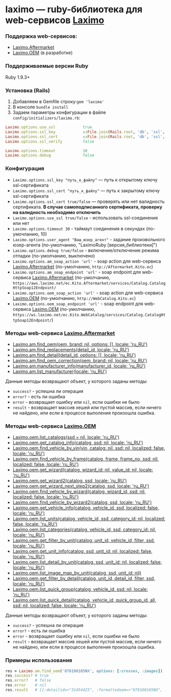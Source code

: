 # laximo — ruby-библиотека для web-сервисов [Laximo](http://laximo.net)

### Поддержка web-сервисов:
  * [Laximo.Aftermarket](http://laximo.net/index.php/%D0%A1%D0%BB%D1%83%D0%B6%D0%B5%D0%B1%D0%BD%D0%B0%D1%8F:%D0%9C%D0%BE%D0%B9_%D1%8F%D0%B7%D1%8B%D0%BA/:Laximo_Web-services:AM:Laximo.Aftermarket)
  * [Laximo.OЕМ](http://laximo.net/index.php/%D0%A1%D0%BB%D1%83%D0%B6%D0%B5%D0%B1%D0%BD%D0%B0%D1%8F:%D0%9C%D0%BE%D0%B9_%D1%8F%D0%B7%D1%8B%D0%BA/:Laximo_Web-services:OEM:Laximo.OEM) (в разработке)

### Поддерживаемые версии Ruby
Ruby 1.9.3+

### Установка (Rails)
1. Добавляем в Gemfile строку:`gem 'laxima'`
2. В консоле `bundle install`
3. Задаем параметры конфигурации в файле `config/initializers/laximo.rb`:
```ruby
Laximo.options.use_ssl            true
Laximo.options.ssl_key            ::File.join(Rails.root, 'db', 'ssl', 'client.key')
Laximo.options.ssl_cert           ::File.join(Rails.root, 'db', 'ssl', 'client.pem')
Laximo.options.ssl_verify         false

Laximo.options.timeout            10
Laximo.options.debug              false
```

### Конфигурация
  * `Laximo.options.ssl_key "путь_к_файлу"` — путь к открытому ключу ssl-сертификата
  * `Laximo.options.ssl_cert "путь_к_файлу"` — путь к закрытому ключу ssl-сертификата
  * `Laximo.options.ssl_cert true/false` — проверять или нет валидность сертификата. **В случае самоподписанного сертификата, проверку на валидность необходимо отключить**
  * `Laximo.options.use_ssl true/false` - использовать ssl-соединение или нет
  * `Laximo.options.timeout 30` - таймаут соединения в секундах (по-умочланию, 10)
  * `Laximo.options.user_agent "Ваш_юзер_агент"` - задание произвольного юзер-агента (по-умолчанию, "LaximoRuby [версия_библиотеки]")
  * `Laximo.options.debug true/false` - включение/отключение режима отладки (по-умолчанию, выключено)
  * `Laximo.options.am_soap_action 'url'` - soap action для web-сервиса [Laximo.Aftermarket](http://laximo.net/index.php/Laximo_Web-services:AM:Laximo.Aftermarket) (по-умолчанию, `http://Aftermarket.Kito.ec`)
  * `Laximo.options.am_soap_endpoint 'url'` - soap endpoint для web-сервиса [Laximo.Aftermarket](http://laximo.net/index.php/Laximo_Web-services:AM:Laximo.Aftermarket) (по-умолчанию, `https://aws.laximo.net/ec.Kito.Aftermarket/services/Catalog.CatalogHttpSoap12Endpoint/`
  * `Laximo.options.oem_soap_action 'url'` - soap action для web-сервиса [Laximo.OEM](http://laximo.net/index.php/Laximo_Web-services:OEM:Laximo.OEM) (по-умолчанию, `http://WebCatalog.Kito.ec`)
  * `Laximo.options.oem_soap_endpoint 'url'` - soap endpoint для web-сервиса [Laximo.OEM](http://laximo.net/index.php/Laximo_Web-services:OEM:Laximo.OEM) (по-умолчанию, `https://ws.laximo.net/ec.Kito.WebCatalog/services/Catalog.CatalogHttpSoap12Endpoint/`)

### Методы web-сервиса [Laximo.Aftermarket](http://laximo.net/index.php/Laximo_Web-services:AM:Laximo.Aftermarket)
  * [Laximo.am.find_oem(oem, brand: nil, options: [], locale: 'ru_RU')](http://laximo.net/index.php/Laximo_Web-services:AM:FindOEM)
  * [Laximo.am.find_replacements(detail_id, locale: 'ru_RU')](http://laximo.net/index.php/Laximo_Web-services:AM:FindReplacements)
  * [Laximo.am.find_detail(detail_id, options: [], locale: 'ru_RU')](http://laximo.net/index.php/Laximo_Web-services:AM:FindDetail)
  * [Laximo.am.find_oem_correction(oem, brand: nil, locale: 'ru_RU')](http://laximo.net/index.php/Laximo_Web-services:AM:FindOEMCorrection)
  * [Laximo.am.manufacturer_info(manufacturer_id, locale: 'ru_RU')](http://laximo.net/index.php/Laximo_Web-services:AM:ManufacturerInfo)
  * [Laximo.am.list_manufacturer(locale: 'ru_RU')](http://laximo.net/index.php/Laximo_Web-services:AM/ListManufacturer)

Данные методы возвращают объект, у которого заданы методы:

  * `success?` - успешна ли операция
  * `error?` - есть ли ошибка
  * `error` - возвращает ошибку или `nil`, если ошибки не было
  * `result` - возвращает массив хешей или пустой массив, если ничего не найдено, или если в процессе выполения произошла ошибка.

### Методы web-сервиса [Laximo.OEM](http://laximo.net/index.php/Laximo_Web-services:OEM:Laximo.OEM)
  * [Laximo.oem.list_catalogs(ssd = nil, locale: 'ru_RU')](http://laximo.net/index.php/Laximo_Web-services:OEM:ListCatalogs)
  * [Laximo.oem.get_catalog_info(catalog, ssd: nil, locale: 'ru_RU')](http://laximo.net/index.php/Laximo_Web-services:OEM:GetCatalogInfo)
  * [Laximo.oem.find_vehicle_by_vin(vin, catalog: nil, ssd: nil, localized: false, locale: 'ru_RU')](http://laximo.net/index.php/Laximo_Web-services:OEM:FindVehicleByVIN)
  * [Laximo.oem.find_vehicle_by_frame(catalog, frame, frame_no, ssd: nil, localized: false, locale: 'ru_RU')](http://laximo.net/index.php/Laximo_Web-services:OEM:FindVehicleByFrame)
  * [Laximo.oem.get_wizard(catalog, wizard_id: nil, value_id: nil, locale: 'ru_RU')](http://laximo.net/index.php/Laximo_Web-services:OEM:GetWizard)
  * [Laximo.oem.get_wizard2(catalog, ssd, locale: 'ru_RU')](http://laximo.net/index.php/Laximo_Web-services:OEM:GetWizard2)
  * [Laximo.oem.get_wizard_next_step2(catalog, ssd, locale: 'ru_RU')](http://laximo.net/index.php/Laximo_Web-services:OEM:GetWizardNextStep2)
  * [Laximo.oem.find_vehicle_by_wizard(catalog, wizard_id, ssd: nil, localized: false, locale: 'ru_RU')](http://laximo.net/index.php/Laximo_Web-services:OEM:FindVehicleByWizard)
  * [Laximo.oem.find_vehicle_by_wizard2(catalog, ssd, locale: 'ru_RU')](http://laximo.net/index.php/Laximo_Web-services:OEM:FindVehicleByWizard2)
  * [Laximo.oem.get_vehicle_info(catalog, vehicle_id, ssd, localized: false, locale: 'ru_RU')](http://laximo.net/index.php/Laximo_Web-services:OEM:GetVehicleInfo)
  * [Laximo.oem.list_units(catalog, vehicle_id, ssd, category_id: nil, localized: false, locale: 'ru_RU')](http://laximo.net/index.php/Laximo_Web-services:OEM:ListUnits)
  * [Laximo.oem.list_categories(catalog, vehicle_id, ssd, category_id: nil, locale: 'ru_RU')](http://laximo.net/index.php/Laximo_Web-services:OEM:ListCategories)
  * [Laximo.oem.get_filter_by_unit(catalog, unit_id, vehicle_id, filter, ssd, locale: 'ru_RU')](http://laximo.net/index.php/Laximo_Web-services:OEM:GetFilterByUnit)
  * [Laximo.oem.get_unit_info(catalog, ssd, unit_id: nil, localized: false, locale: 'ru_RU')](http://laximo.net/index.php/Laximo_Web-services:OEM:GetUnitInfo)
  * [Laximo.oem.list_detail_by_unit(catalog, ssd, unit_id: nil, localized: false, locale: 'ru_RU')](http://laximo.net/index.php/Laximo_Web-services:OEM:ListDetailByUnit)
  * [Laximo.oem.list_image_map_by_unit(catalog, ssd, unit_id: nil)](http://laximo.net/index.php/Laximo_Web-services:OEM:ListImageMapByUnit)
  * [Laximo.oem.get_filter_by_detail(catalog, unit_id, detail_id, filter, ssd, locale: 'ru_RU')](http://laximo.net/index.php/Laximo_Web-services:OEM:GetFilterByDetail)
  * [Laximo.oem.list_quick_group(catalog, vehicle_id, ssd: nil, locale: 'ru_RU')](http://laximo.net/index.php/Laximo_Web-services:OEM:ListQuickGroup)
  * [Laximo.oem.list_quick_detail(catalog, vehicle_id, quick_group_id, all, ssd: nil, localized: false, locale: 'ru_RU')](http://laximo.net/index.php/Laximo_Web-services:OEM:ListQuickDetail)

Данные методы возвращают объект, у которого заданы методы:

  * `success?` - успешна ли операция
  * `error?` - есть ли ошибка
  * `error` - возвращает ошибку или `nil`, если ошибки не было
  * `result` - возвращает массив хешей или пустой массив, если ничего не найдено, или если в процессе выполения произошла ошибка.

### Примеры использования
```ruby
res = Laximo.am.find_oem('078100105NX', options: [:crosses, :images])
res.success? # true
res.error?   # false
res.error    # nil
res.result   # [{:detailid=>"31454425", :formattedoem=>"078100105NX", :manufacturer=>"SEAT", ...]
```
